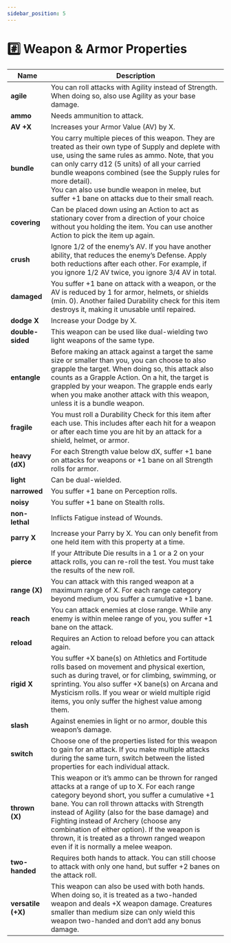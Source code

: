 ```yaml
---
sidebar_position: 5
---
```


# #️⃣ Weapon & Armor Properties

 **Name**           | **Description**                                                                                                                                                                                                                                                                                                                                                                                                                    
--------------------|------------------------------------------------------------------------------------------------------------------------------------------------------------------------------------------------------------------------------------------------------------------------------------------------------------------------------------------------------------------------------------------------------------------------------------
 **agile**          | You can roll attacks with Agility instead of Strength. When doing so, also use Agility as your base damage.                                                                                                                                                                                                                                                                                                                        
 **ammo**           | Needs ammunition to attack.                                                                                                                                                                                                                                                                                                                                                                                                        
 **AV +X**          | Increases your Armor Value (AV) by X.                                                                                                                                                                                                                                                                                                                                                                                              
 **bundle**         | You carry multiple pieces of this weapon. They are treated as their own type of Supply and deplete with use, using the same rules as ammo. Note, that you can only carry d12 (5 units) of all your carried bundle weapons combined (see the Supply rules for more detail).<br />You can also use bundle weapon in melee, but suffer +1 bane on attacks due to their small reach.                                                   
 **covering**       | Can be placed down using an Action to act as stationary cover from a direction of your choice without you holding the item. You can use another Action to pick the item up again.                                                                                                                                                                                                                                                  
 **crush**          | Ignore 1/2 of the enemy’s AV. If you have another ability, that reduces the enemy’s Defense. Apply both reductions after each other. For example, if you ignore 1/2 AV twice, you ignore 3/4 AV in total.                                                                                                                                                                                                                          
 **damaged**        | You suffer +1 bane on attack with a weapon, or the AV is reduced by 1 for armor, helmets, or shields (min. 0). Another failed Durability check for this item destroys it, making it unusable until repaired.                                                                                                                                                                                                                       
 **dodge X**        | Increase your Dodge by X.                                                                                                                                                                                                                                                                                                                                                                                                          
 **double-sided**   | This weapon can be used like dual-wielding two light weapons of the same type.                                                                                                                                                                                                                                                                                                                                                     
 **entangle**       | Before making an attack against a target the same size or smaller than you, you can choose to also grapple the target. When doing so, this attack also counts as a Grapple Action. On a hit, the target is grappled by your weapon. The grapple ends early when you make another attack with this weapon, unless it is a bundle weapon.                                                                                            
 **fragile**        | You must roll a Durability Check for this item after each use. This includes after each hit for a weapon or after each time you are hit by an attack for a shield, helmet, or armor.                                                                                                                                                                                                                                               
 **heavy (dX)**     | For each Strength value below dX, suffer +1 bane on attacks for weapons or +1 bane on all Strength rolls for armor.                                                                                                                                                                                                                                                                                                                
 **light**          | Can be dual-wielded.                                                                                                                                                                                                                                                                                                                                                                                                               
 **narrowed**       | You suffer +1 bane on Perception rolls.                                                                                                                                                                                                                                                                                                                                                                                            
 **noisy**          | You suffer +1 bane on Stealth rolls.                                                                                                                                                                                                                                                                                                                                                                                               
 **non-lethal**     | Inflicts Fatigue instead of Wounds.                                                                                                                                                                                                                                                                                                                                                                                                
 **parry X**        | Increase your Parry by X. You can only benefit from one held item with this property at a time.                                                                                                                                                                                                                                                                                                                                    
 **pierce**         | If your Attribute Die results in a 1 or a 2 on your attack rolls, you can re-roll the test. You must take the results of the new roll.                                                                                                                                                                                                                                                                                             
 **range (X)**      | You can attack with this ranged weapon at a maximum range of X. For each range category beyond medium, you suffer a cumulative +1 bane.                                                                                                                                                                                                                                                                                            
 **reach**          | You can attack enemies at close range. While any enemy is within melee range of you, you suffer +1 bane on the attack.                                                                                                                                                                                                                                                                                                             
 **reload**         | Requires an Action to reload before you can attack again.                                                                                                                                                                                                                                                                                                                                                                          
 **rigid X**        | You suffer +X bane(s) on Athletics and Fortitude rolls based on movement and physical exertion, such as during travel, or for climbing, swimming, or sprinting. You also suffer +X bane(s) on Arcana and Mysticism rolls. If you wear or wield multiple rigid items, you only suffer the highest value among them.                                                                                                                 
 **slash**          | Against enemies in light or no armor, double this weapon’s damage.                                                                                                                                                                                                                                                                                                                                                                 
 **switch**         | Choose one of the properties listed for this weapon to gain for an attack. If you make multiple attacks during the same turn, switch between the listed properties for each individual attack.                                                                                                                                                                                                                                     
 **thrown (X)**     | This weapon or it’s ammo can be thrown for ranged attacks at a range of up to X. For each range category beyond short, you suffer a cumulative +1 bane. You can roll thrown attacks with Strength instead of Agility (also for the base damage) and Fighting instead of Archery (choose any combination of either option). If the weapon is thrown, it is treated as a thrown ranged weapon even if it is normally a melee weapon. 
 **two-handed**     | Requires both hands to attack. You can still choose to attack with only one hand, but suffer +2 banes on the attack roll.                                                                                                                                                                                                                                                                                                          
 **versatile (+X)** | This weapon can also be used with both hands. When doing so, it is treated as a two-handed weapon and deals +X weapon damage. Creatures smaller than medium size can only wield this weapon two-handed and don‘t add any bonus damage.                                                                                                                                                                                             

